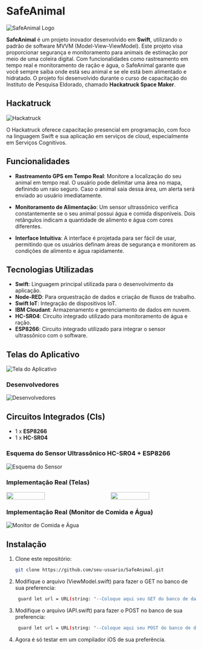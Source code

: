 # SafeAnimal
![SafeAnimal Logo](https://github.com/user-attachments/assets/2d9a005a-e29a-4d0e-bdc6-33dc2ac8e37e)

**SafeAnimal** é um projeto inovador desenvolvido em **Swift**, utilizando o padrão de software MVVM (Model-View-ViewModel). Este projeto visa proporcionar segurança e monitoramento para animais de estimação por meio de uma coleira digital. Com funcionalidades como rastreamento em tempo real e monitoramento de ração e água, o SafeAnimal garante que você sempre saiba onde está seu animal e se ele está bem alimentado e hidratado. O projeto foi desenvolvido durante o curso de capacitação do Instituto de Pesquisa Eldorado, chamado **Hackatruck Space Maker**.

## Hackatruck
![Hackatruck](https://github.com/user-attachments/assets/45c261cc-1e20-4199-84b3-233f4526d7d8)

O Hackatruck oferece capacitação presencial em programação, com foco na linguagem Swift e sua aplicação em serviços de cloud, especialmente em Serviços Cognitivos.

## Funcionalidades

- **Rastreamento GPS em Tempo Real**: Monitore a localização do seu animal em tempo real. O usuário pode delimitar uma área no mapa, definindo um raio seguro. Caso o animal saia dessa área, um alerta será enviado ao usuário imediatamente.

- **Monitoramento de Alimentação**: Um sensor ultrassônico verifica constantemente se o seu animal possui água e comida disponíveis. Dois retângulos indicam a quantidade de alimento e água com cores diferentes.

- **Interface Intuitiva**: A interface é projetada para ser fácil de usar, permitindo que os usuários definam áreas de segurança e monitorem as condições de alimento e água rapidamente.

## Tecnologias Utilizadas

- **Swift**: Linguagem principal utilizada para o desenvolvimento da aplicação.
- **Node-RED**: Para orquestração de dados e criação de fluxos de trabalho.
- **Swift IoT**: Integração de dispositivos IoT.
- **IBM Cloudant**: Armazenamento e gerenciamento de dados em nuvem.
- **HC-SR04**: Circuito integrado utilizado para monitoramento de água e ração.
- **ESP8266**: Circuito integrado utilizado para integrar o sensor ultrassônico com o software.

## Telas do Aplicativo
![Tela do Aplicativo](https://github.com/user-attachments/assets/a5cb8cfc-e787-4f24-acf6-69646b9ee879)

### Desenvolvedores
![Desenvolvedores](https://github.com/user-attachments/assets/2ae19869-7e59-4c7c-9abd-328b7b044110)

## Circuitos Integrados (CIs)
- 1 x **ESP8266**  
- 1 x **HC-SR04**  

### Esquema do Sensor Ultrassônico HC-SR04 + ESP8266
![Esquema do Sensor](https://github.com/user-attachments/assets/c175148b-8365-4157-90dd-3295fc3f8f87)

### Implementação Real (Telas)
<div style="display: flex; justify-content: space-between;">
    <img src="https://github.com/user-attachments/assets/f94952e9-ab40-4f31-a52d-00c48c1eba9b" width="45%" />
    <img src="https://github.com/user-attachments/assets/7d874579-4580-413e-825f-12bc47fe7872" width="45%" />
</div>

### Implementação Real (Monitor de Comida e Água)
![Monitor de Comida e Água](https://github.com/user-attachments/assets/8960626d-255e-4e17-81c0-09ceb6fe215f)

## Instalação
1. Clone este repositório:
   ```bash
   git clone https://github.com/seu-usuario/SafeAnimal.git

2. Modifique o arquivo (ViewModel.swift) para fazer o GET no banco de sua preferencia:
   ```bash
    guard let url = URL(string: "--Coloque aqui seu GET do banco de dados--")

3. Modifique o arquivo (API.swift) para fazer o POST no banco de sua preferencia:
   ```bash
    guard let url = URL(string: "--Coloque aqui seu POST do banco de dados--")
   
4. Agora é só testar em um compilador iOS de sua preferência.
